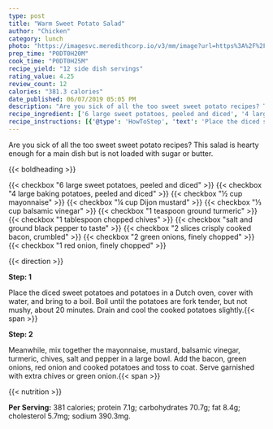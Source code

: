 ```yaml
---
type: post
title: "Warm Sweet Potato Salad"
author: "Chicken"
category: lunch
photo: "https://imagesvc.meredithcorp.io/v3/mm/image?url=https%3A%2F%2Fimages.media-allrecipes.com%2Fuserphotos%2F8218313.jpg"
prep_time: "P0DT0H20M"
cook_time: "P0DT0H25M"
recipe_yield: "12 side dish servings"
rating_value: 4.25
review_count: 12
calories: "381.3 calories"
date_published: 06/07/2019 05:05 PM
description: "Are you sick of all the too sweet sweet potato recipes? This salad is hearty enough for a main dish but is not loaded with sugar or butter."
recipe_ingredient: ['6 large sweet potatoes, peeled and diced', '4 large baking potatoes, peeled and diced', '½ cup mayonnaise', '¼ cup Dijon mustard', '⅓ cup balsamic vinegar', '1 teaspoon ground turmeric', '1 tablespoon chopped chives', 'salt and ground black pepper to taste', '2 slices crisply cooked bacon, crumbled', '2 green onions, finely chopped', '1 red onion, finely chopped']
recipe_instructions: [{'@type': 'HowToStep', 'text': 'Place the diced sweet potatoes and potatoes in a Dutch oven, cover with water, and bring to a boil. Boil until the potatoes are fork tender, but not mushy, about 20 minutes. Drain and cool the cooked potatoes slightly.\n'}, {'@type': 'HowToStep', 'text': 'Meanwhile, mix together the mayonnaise, mustard, balsamic vinegar, turmeric, chives, salt and pepper in a large bowl. Add the bacon, green onions, red onion and cooked potatoes and toss to coat. Serve garnished with extra chives or green onion.\n'}]
---
```


Are you sick of all the too sweet sweet potato recipes? This salad is hearty enough for a main dish but is not loaded with sugar or butter. 

{{< boldheading >}}

{{< checkbox "6 large sweet potatoes, peeled and diced" >}}
{{< checkbox "4 large baking potatoes, peeled and diced" >}}
{{< checkbox "½ cup mayonnaise" >}}
{{< checkbox "¼ cup Dijon mustard" >}}
{{< checkbox "⅓ cup balsamic vinegar" >}}
{{< checkbox "1 teaspoon ground turmeric" >}}
{{< checkbox "1 tablespoon chopped chives" >}}
{{< checkbox "salt and ground black pepper to taste" >}}
{{< checkbox "2 slices crisply cooked bacon, crumbled" >}}
{{< checkbox "2  green onions, finely chopped" >}}
{{< checkbox "1  red onion, finely chopped" >}}


{{< direction >}}

**Step: 1**

Place the diced sweet potatoes and potatoes in a Dutch oven, cover with water, and bring to a boil. Boil until the potatoes are fork tender, but not mushy, about 20 minutes. Drain and cool the cooked potatoes slightly.{{< span >}}

**Step: 2**

Meanwhile, mix together the mayonnaise, mustard, balsamic vinegar, turmeric, chives, salt and pepper in a large bowl. Add the bacon, green onions, red onion and cooked potatoes and toss to coat. Serve garnished with extra chives or green onion.{{< span >}}

{{< nutrition >}}

**Per Serving:** 381 calories; protein 7.1g; carbohydrates 70.7g; fat 8.4g; cholesterol 5.7mg; sodium 390.3mg.